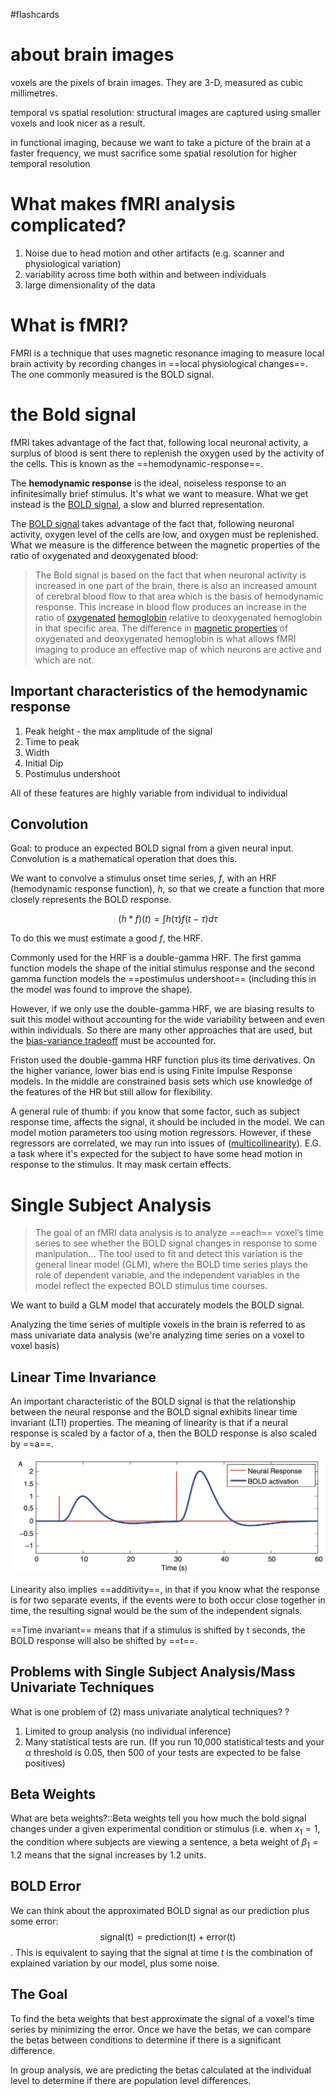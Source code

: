 #flashcards 
# about brain images

voxels are the pixels of brain images. They are 3-D, measured as cubic millimetres. 

temporal vs spatial resolution: structural images are captured using smaller voxels and look nicer as a result.

in functional imaging, because we want to take a picture of the brain at a faster frequency, we must sacrifice some spatial resolution for higher temporal resolution

# What makes fMRI analysis complicated?

1) Noise due to head motion and other artifacts (e.g. scanner and physiological variation)
2) variability across time both within and between individuals
3) large dimensionality of the data

# What is fMRI?
FMRI is a technique that uses magnetic resonance imaging to measure local brain activity by recording changes in ==local physiological changes==. The one commonly measured is the BOLD signal.
<!--SR:!2021-08-04,16,230--> 

#  the Bold signal
fMRI takes advantage of the fact that, following local neuronal activity, a surplus of blood is sent there to replenish the oxygen used by the activity of the cells. This is known as the ==hemodynamic-response==.
<!--SR:!2021-08-24,26,250-->

The **hemodynamic response** is the ideal, noiseless response to an infinitesimally brief stimulus. It's what we want to measure. What we get instead is the [BOLD signal](notes/neuro/BOLD-signal.md), a slow and blurred representation.

The [BOLD signal](notes/neuro/BOLD-signal.md) takes advantage of the fact that, following neuronal activity, oxygen level of the cells are low, and oxygen must be replenished. What we measure is the difference between the magnetic properties of the ratio of oxygenated and deoxygenated blood:

> The Bold signal  is based on the fact that when neuronal activity is increased in one part of the brain, there is also an increased amount of cerebral blood flow to that area which is the basis of hemodynamic response. This increase in blood flow produces an increase in the ratio of [oxygenated](https://en.wikipedia.org/wiki/Oxygenation_(medical) "Hemoglobin") [hemoglobin](https://en.wikipedia.org/wiki/Hemoglobin) relative to deoxygenated hemoglobin in that specific area. The difference in [magnetic properties](https://en.wikipedia.org/wiki/Magnetic_properties "Magnetic properties") of oxygenated and deoxygenated hemoglobin is what allows fMRI imaging to produce an effective map of which neurons are active and which are not.

## Important characteristics of the hemodynamic response
1) Peak height - the max amplitude of the signal
2) Time to peak
3) Width
4) Initial Dip
5) Postimulus undershoot

All of these features are highly variable from individual to individual

## Convolution
Goal: to produce an expected BOLD signal from a given neural input. Convolution is a mathematical operation that does this.

We want to convolve a stimulus onset time series, $f$, with an HRF (hemodynamic response function), $h$, so that we create a function that more closely represents the BOLD response. 

$$(h*f)(t) = \int h(\tau)f(t-\tau)d\tau$$

To do this we must estimate a good $f$, the HRF.

Commonly used for the HRF is a double-gamma HRF. The first gamma function models the shape of the initial stimulus response and the second gamma function models the ==postimulus undershoot== (including this in the model was found to improve the shape).
<!--SR:!2021-09-19,38,230-->

However, if we only use the double-gamma HRF, we are biasing results to suit this model without accounting for the wide variability between and even within individuals. So there are many other approaches that are used, but the [bias-variance tradeoff](notes/statistics/bias-variance-tradeoff.md) must be accounted for. 

Friston used the double-gamma HRF function plus its time derivatives. On the higher variance, lower bias end is using Finite Impulse Response models. In the middle are constrained basis sets which use knowledge of the features of the HR but still allow for flexibility.

A general rule of thumb: if you know that some factor, such as subject response time, affects the signal, it should be included in the model. We can model motion parameters too using motion regressors. However, if these regressors are correlated, we may run into issues of ([multicollinearity](notes/statistics/multicollinearity.md)). E.G. a task where it's expected for the subject to have some head motion in response to the stimulus. It may mask certain effects.

# Single Subject Analysis

>The goal of an fMRI data analysis is to analyze ==each== voxel’s time series to see whether the BOLD signal changes in response to some manipulation... The tool used to fit and detect this variation is the general linear model (GLM), where the BOLD time series plays the role of dependent variable, and the independent variables in the model reflect the expected BOLD stimulus time courses.
<!--SR:!2021-08-30,34,250-->

We want to build a GLM model that accurately models the BOLD signal.

Analyzing the time series of multiple voxels in the brain is referred to as mass univariate data analysis (we're analyzing time series on a voxel to voxel basis)

## Linear Time Invariance
 
An important characteristic of the BOLD signal is that the relationship between the neural response and the BOLD signal exhibits linear time invariant (LTI) properties. The meaning of linearity is that if a neural response is scaled by a factor of a, then the BOLD response is also scaled by ==a==. 
<!--SR:!2021-08-28,32,250--> 

![20210706151222.png](/notes/images/20210706151222.png)

 Linearity also implies ==additivity==, in that if you know what the response is for two separate events, if the events were to both occur close together in time, the resulting signal would be the sum of the independent signals. 
 
==Time invariant== means that if a stimulus is shifted by t seconds, the BOLD response will also be shifted by ==t==. 
<!--SR:!2021-08-25,29,250!2021-07-28,13,250!2021-08-29,33,250--> 

## Problems with Single Subject Analysis/Mass Univariate Techniques
What is one problem of (2) mass univariate analytical techniques?
?
1) Limited to group analysis (no individual inference)
2) Many statistical tests are run. (If you run 10,000 statistical tests and your $\alpha$ threshold is 0.05, then 500 of your tests are expected to be false positives)
<!--SR:2021-08-02,14,230-->

 ## Beta Weights
 What are beta weights?::Beta weights tell you how much the bold signal changes under a given experimental condition or stimulus (i.e. when $x_1=1$, the condition where subjects are viewing a sentence, a beta weight of $\beta_1=1.2$ means that the signal increases by 1.2 units.
<!--SR:2021-09-11,30,230-->
 
 ## BOLD Error
We can think about the approximated BOLD signal as our prediction plus some error: $$\text{signal(t)} = \text{prediction(t)} + \text{error(t)}$$ . This is equivalent to saying that the signal at time $t$ is the combination of explained variation by our model, plus some noise.

## The Goal
To find the beta weights that best approximate the signal of a voxel's time series by minimizing the error. Once we have the betas, we can compare the betas between conditions to determine if there is a significant difference. 

In group analysis, we are predicting the betas calculated at the individual level to determine if there are population level differences.
